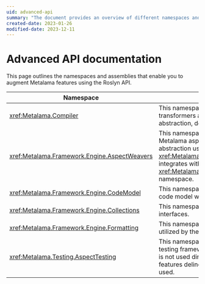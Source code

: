 ```yaml
---
uid: advanced-api
summary: "The document provides an overview of different namespaces and assemblies for augmenting Metalama features using the Roslyn API."
created-date: 2023-01-26
modified-date: 2023-12-11
---
```


# Advanced API documentation

This page outlines the namespaces and assemblies that enable you to augment Metalama features using the Roslyn API.

| Namespace                                             | Description                                                                                                              |
|--------------------------------------------------------|--------------------------------------------------------------------------------------------------------------------------|
| <xref:Metalama.Compiler>                              | This namespace facilitates writing source transformers at the most basic level of abstraction, devoid of aspect concepts. |
| <xref:Metalama.Framework.Engine.AspectWeavers>        | This namespace allows you to implement Metalama aspects at the lowest level of abstraction using the Roslyn APIs. Unlike <xref:Metalama.Compiler>, this namespace integrates with the <xref:Metalama.Framework.Engine.CodeModel> namespace.                                                       |
| <xref:Metalama.Framework.Engine.CodeModel>            | This namespace correlates the Metalama code model with the Roslyn API. |
| <xref:Metalama.Framework.Engine.Collections>          | This namespace contains collection interfaces. |
| <xref:Metalama.Framework.Engine.Formatting>           | This namespace contains the annotations utilized by the Metalama formatting feature. |
| <xref:Metalama.Testing.AspectTesting>                 | This namespace contains the Metalama testing framework. Typically, this namespace is not used directly; instead, the high-level features delineated in <xref:aspect-testing> are used. |




